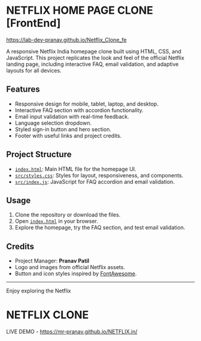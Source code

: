 # NETFLIX HOME PAGE CLONE [FrontEnd]
https://lab-dev-pranav.github.io/Netflix_Clone_fe


A responsive Netflix India homepage clone built using HTML, CSS, and JavaScript. This project replicates the look and feel of the official Netflix landing page, including interactive FAQ, email validation, and adaptive layouts for all devices.

## Features

- Responsive design for mobile, tablet, laptop, and desktop.
- Interactive FAQ section with accordion functionality.
- Email input validation with real-time feedback.
- Language selection dropdown.
- Styled sign-in button and hero section.
- Footer with useful links and project credits.

## Project Structure

- [`index.html`](index.html): Main HTML file for the homepage UI.
- [`src/styles.css`](src/styles.css): Styles for layout, responsiveness, and components.
- [`src/index.js`](src/index.js): JavaScript for FAQ accordion and email validation.

## Usage

1. Clone the repository or download the files.
2. Open [`index.html`](index.html) in your browser.
3. Explore the homepage, try the FAQ section, and test email validation.

## Credits

- Project Manager: **Pranav Patil**
- Logo and images from official Netflix assets.
- Button and icon styles inspired by [FontAwesome](https://fontawesome.com/).

---

Enjoy exploring the Netflix
# NETFLIX CLONE



LIVE DEMO - 
https://mr-pranav.github.io/NETFLIX.in/
